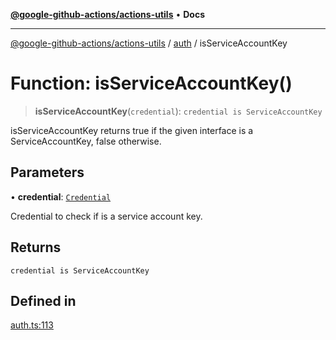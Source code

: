 [**@google-github-actions/actions-utils**](../../README.md) • **Docs**

***

[@google-github-actions/actions-utils](../../modules.md) / [auth](../README.md) / isServiceAccountKey

# Function: isServiceAccountKey()

> **isServiceAccountKey**(`credential`): `credential is ServiceAccountKey`

isServiceAccountKey returns true if the given interface is a
ServiceAccountKey, false otherwise.

## Parameters

• **credential**: [`Credential`](../type-aliases/Credential.md)

Credential to check if is a service account key.

## Returns

`credential is ServiceAccountKey`

## Defined in

[auth.ts:113](https://github.com/google-github-actions/actions-utils/blob/main/src/auth.ts#L113)
